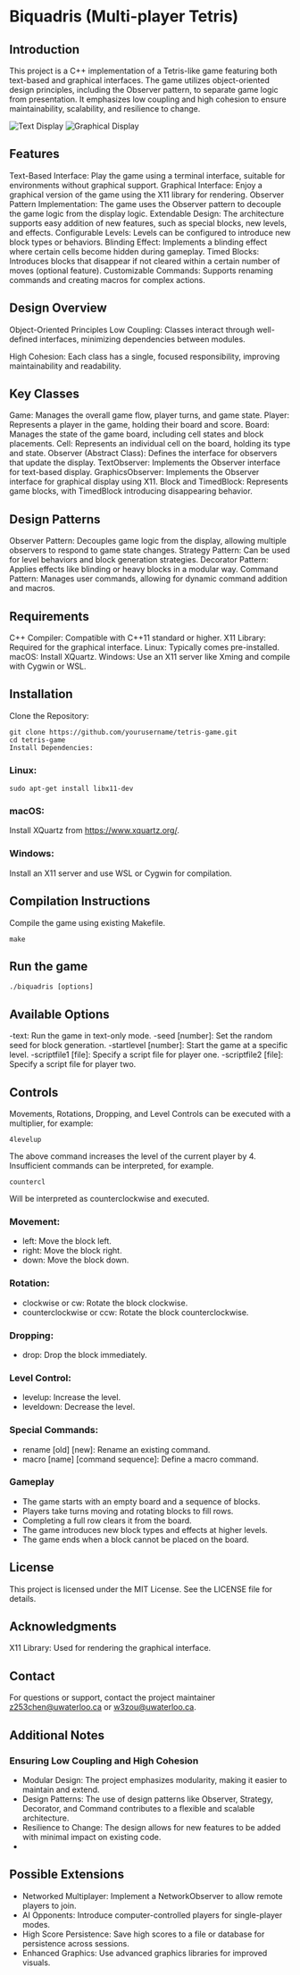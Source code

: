 
# Biquadris (Multi-player Tetris)
## Introduction
This project is a C++ implementation of a Tetris-like game featuring both text-based and graphical interfaces. The game utilizes object-oriented design principles, including the Observer pattern, to separate game logic from presentation. It emphasizes low coupling and high cohesion to ensure maintainability, scalability, and resilience to change.

![Text Display](https://raw.githubusercontent.com/M4cr0Chen/MyPic/refs/heads/main/img/202411300000440.png)
![Graphical Display](https://raw.githubusercontent.com/M4cr0Chen/MyPic/refs/heads/main/img/202411300001496.png)

## Features
Text-Based Interface: Play the game using a terminal interface, suitable for environments without graphical support.
Graphical Interface: Enjoy a graphical version of the game using the X11 library for rendering.
Observer Pattern Implementation: The game uses the Observer pattern to decouple the game logic from the display logic.
Extendable Design: The architecture supports easy addition of new features, such as special blocks, new levels, and effects.
Configurable Levels: Levels can be configured to introduce new block types or behaviors.
Blinding Effect: Implements a blinding effect where certain cells become hidden during gameplay.
Timed Blocks: Introduces blocks that disappear if not cleared within a certain number of moves (optional feature).
Customizable Commands: Supports renaming commands and creating macros for complex actions.

## Design Overview
Object-Oriented Principles
Low Coupling: Classes interact through well-defined interfaces, minimizing dependencies between modules.

High Cohesion: Each class has a single, focused responsibility, improving maintainability and readability.
## Key Classes
Game: Manages the overall game flow, player turns, and game state.
Player: Represents a player in the game, holding their board and score.
Board: Manages the state of the game board, including cell states and block placements.
Cell: Represents an individual cell on the board, holding its type and state.
Observer (Abstract Class): Defines the interface for observers that update the display.
TextObserver: Implements the Observer interface for text-based display.
GraphicsObserver: Implements the Observer interface for graphical display using X11.
Block and TimedBlock: Represents game blocks, with TimedBlock introducing disappearing behavior.

## Design Patterns
Observer Pattern: Decouples game logic from the display, allowing multiple observers to respond to game state changes.
Strategy Pattern: Can be used for level behaviors and block generation strategies.
Decorator Pattern: Applies effects like blinding or heavy blocks in a modular way.
Command Pattern: Manages user commands, allowing for dynamic command addition and macros.

## Requirements
C++ Compiler: Compatible with C++11 standard or higher.
X11 Library: Required for the graphical interface.
Linux: Typically comes pre-installed.
macOS: Install XQuartz.
Windows: Use an X11 server like Xming and compile with Cygwin or WSL.

## Installation
Clone the Repository:

```
git clone https://github.com/yourusername/tetris-game.git
cd tetris-game
Install Dependencies:
```

### Linux:

```
sudo apt-get install libx11-dev
```

### macOS:

Install XQuartz from https://www.xquartz.org/.

### Windows:

Install an X11 server and use WSL or Cygwin for compilation.

## Compilation Instructions
Compile the game using existing Makefile.

```
make
```

## Run the game
```
./biquadris [options]
```

## Available Options
-text: Run the game in text-only mode.
-seed [number]: Set the random seed for block generation.
-startlevel [number]: Start the game at a specific level.
-scriptfile1 [file]: Specify a script file for player one.
-scriptfile2 [file]: Specify a script file for player two.

## Controls
Movements, Rotations, Dropping, and Level Controls can be executed with a multiplier, for example:
```
4levelup
```
The above command increases the level of the current player by 4.
Insufficient commands can be interpreted, for example.
```
countercl
```
Will be interpreted as counterclockwise and executed.
### Movement:
- left: Move the block left.
- right: Move the block right.
- down: Move the block down.

### Rotation:
- clockwise or cw: Rotate the block clockwise.
- counterclockwise or ccw: Rotate the block counterclockwise.

### Dropping:
- drop: Drop the block immediately.

### Level Control:
- levelup: Increase the level.
- leveldown: Decrease the level.

### Special Commands:
- rename [old] [new]: Rename an existing command.
- macro [name] [command sequence]: Define a macro command.

### Gameplay
- The game starts with an empty board and a sequence of blocks.
- Players take turns moving and rotating blocks to fill rows.
- Completing a full row clears it from the board.
- The game introduces new block types and effects at higher levels.
- The game ends when a block cannot be placed on the board.


## License
This project is licensed under the MIT License. See the LICENSE file for details.

## Acknowledgments
X11 Library: Used for rendering the graphical interface.

## Contact
For questions or support, contact the project maintainer z253chen@uwaterloo.ca or w3zou@uwaterloo.ca.

## Additional Notes
### Ensuring Low Coupling and High Cohesion
- Modular Design: The project emphasizes modularity, making it easier to maintain and extend.
- Design Patterns: The use of design patterns like Observer, Strategy, Decorator, and Command contributes to a flexible and scalable architecture.
- Resilience to Change: The design allows for new features to be added with minimal impact on existing code.
- 
## Possible Extensions
- Networked Multiplayer: Implement a NetworkObserver to allow remote players to join.
- AI Opponents: Introduce computer-controlled players for single-player modes.
- High Score Persistence: Save high scores to a file or database for persistence across sessions.
- Enhanced Graphics: Use advanced graphics libraries for improved visuals.
